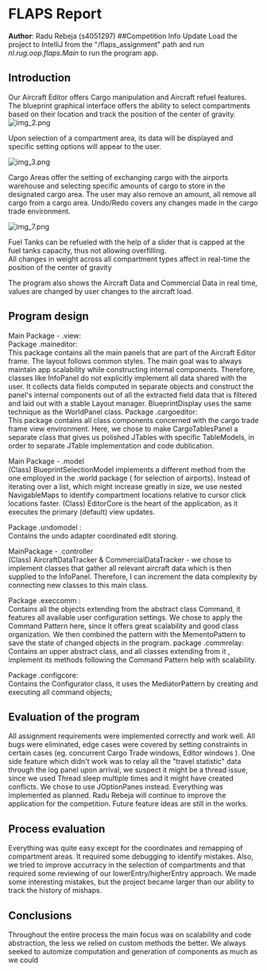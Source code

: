 # FLAPS Report

**Author**:  Radu Rebeja (s4051297)
##Competition Info Update
Load the project to IntelliJ from the "/flaps_assignment" path and run _nl.rug.oop.flaps.Main_ to run the program app.

## Introduction

Our Aircraft Editor offers Cargo manipulation and Aircraft refuel features. 
The blueprint graphical interface offers the ability to select compartments based on their location and track the position of the center of gravity.
![img_2.png](img_2.png)


Upon selection of a compartment area, its data will be displayed and specific setting options will appear to the user.


![img_3.png](img_3.png)


Cargo Areas offer the setting of exchanging cargo with the airports warehouse and selecting specific amounts of cargo
to store in the designated cargo area. The user may also remove an amount, all remove all cargo from a cargo area.
Undo/Redo covers any changes made in the cargo trade environment. 


![img_7.png](img_7.png)

Fuel Tanks can be refueled with the help of a slider that is capped at the fuel tanks capacity, thus not allowing 
overfilling.\
All changes in weight across all compartment types affect in real-time the position of the center of gravity 

The program also shows the Aircraft Data and Commercial Data in real time, values are changed by user changes to the
aircraft load.

## Program design
Main Package - .view: \
Package .maineditor:\
This package contains all the main panels that are part of the Aircraft Editor frame.
The layout follows common styles. The main goal was to always maintain app scalability while constructing internal
components. Therefore, classes like InfoPanel do not explicitly implement all data shared with the user. It collects
data fields computed in separate objects and construct the panel's internal components out of all the extracted field
data that is filtered and laid out with a stable Layout manager.
BlueprintDisplay uses the same technique as the WorldPanel class.
Package .cargoeditor:\
This package contains all class components concerned with the cargo trade frame view environment. Here, we 
chose to make CargoTablesPanel a separate class that gives us polished JTables with specific TableModels, in order to
separate JTable implementation and code dublication.

Main Package - .model  \
(Class) BlueprintSelectionModel implements a different method from the one employed in the .world package ( for selection
of airports). Instead of iterating over a list, which might increase greatly in size, we use nested NavigableMaps 
to identify compartment locations relative to cursor click locations faster. 
(Class) EditorCore is the heart of the application, as it executes the primary (default) view updates.

Package .undomodel :\
Contains the undo adapter coordinated edit storing.

MainPackage - .controller \
(Class) AircraftDataTracker & CommercialDataTracker - we chose to implement classes that gather all relevant aircraft data which is then
supplied to the InfoPanel. Therefore, I can increment the data complexity by connecting new classes to this main class.

Package .execcomm :\
Contains all the objects extending from the abstract class Command, it features all available user configuration settings.
We chose to apply the Command Pattern here, since it offers great scalability and good class organization. We then combined
the pattern with the MementoPattern to save the state of changed objects in the program.
package .commrelay:\
Contains an upper abstract class, and all classes extending from it , implement its methods following the Command Pattern 
help with scalability.

Package .configcore:\
Contains the Configurator class, it uses the MediatorPattern by creating and executing all command objects;


## Evaluation of the program

All assignment requirements were implemented correctly and work well. All bugs were eliminated, edge cases were covered by
setting constraints in certain cases (eg. concurrent Cargo Trade windows, Editor windows ). One side feature which didn't work was
to relay all the "travel statistic" data through the log panel upon arrival, we suspect it might be a thread issue, since we used Thread.sleep
multiple times and it might have created conflicts. We chose to use JOptionPanes instead. 
Everything was implemented as planned. Radu Rebeja will continue to improve the application for the competition.
Future feature ideas are still in the works.

## Process evaluation

Everything was quite easy except for the coordinates and remapping of compartment areas. It required some debugging to identify
mistakes. Also, we tried to improve accurracy in the selection of compartments and that required some reviewing of our lowerEntry/higherEntry
approach.
We made some interesting mistakes, but the project became larger than our ability to track the history of mishaps.

## Conclusions

Throughout the entire process the main focus was on scalability and code abstraction, the less we relied on custom 
methods the better. We always seeked to automize computation and generation of components as much as we could
